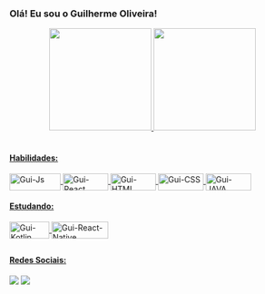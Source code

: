 ### Olá! Eu sou o Guilherme Oliveira! 

<div align="center">
  <a href="https://github.com/guiaocarvalho">
  <img height="180em" src="https://github-readme-stats.vercel.app/api?username=guiaocarvalho&show_icons=true&theme=dark&include_all_commits=true&count_private=true"/>
  <img height="180em" src="https://github-readme-stats.vercel.app/api/top-langs/?username=guiaocarvalho&layout=compact&langs_count=7&theme=dark"/>
</div>
  
<div style="display: inline_block"><br>
  <h4> Habilidades: </h4>
  <img align="center" alt="Gui-Js" height="30" width="90" src="https://img.shields.io/badge/JavaScript-F7DF1E?style=for-the-badge&logo=javascript&logoColor=black">
  <img align="center" alt="Gui-React" height="30" width="80" src="https://img.shields.io/badge/React-20232A?style=for-the-badge&logo=react&logoColor=61DAFB">
  <img align="center" alt="Gui-HTML" height="30" width="80" src="https://img.shields.io/badge/HTML5-E34F26?style=for-the-badge&logo=html5&logoColor=white">
  <img align="center" alt="Gui-CSS" height="30" width="80" src="https://img.shields.io/badge/CSS3-1572B6?style=for-the-badge&logo=css3&logoColor=white">
  <img align="center" alt="Gui-JAVA" height="30" width="80" src="https://img.shields.io/badge/Java-ED8B00?style=for-the-badge&logo=java&logoColor=white">
</div> 
  
 <div>
   <h4> Estudando: </h4>
    <img align="center" alt="Gui-Kotlin" height="30" width="70" src="https://img.shields.io/badge/Kotlin-0095D5?&style=for-the-badge&logo=kotlin&logoColor=white">
    <img align="center" alt="Gui-React-Native" height="30" width="100" src="https://img.shields.io/badge/React_Native-20232A?style=for-the-badge&logo=react&logoColor=61DAFB">
 </div>
  
##
  
 <div>

   <h4>Redes Sociais: </h4>
  <a href="https://instagram.com/guiaocarvalho" target="_blank"><img src="https://img.shields.io/badge/-Instagram-%23E4405F?style=for-the-badge&logo=instagram&logoColor=white" target="_blank"></a>
  <a href="https://www.linkedin.com/in/guilhermeaocarvalho/" target="_blank"><img src="https://img.shields.io/badge/-LinkedIn-%230077B5?style=for-the-badge&logo=linkedin&logoColor=white" target="_blank"></a>   
 </div>
